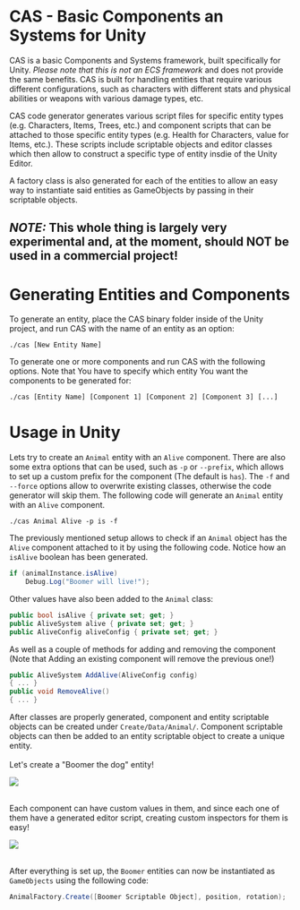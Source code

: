 CAS - Basic Components an Systems for Unity
===========================================


CAS is a basic Components and Systems framework, built specifically for Unity. *Please note that this is not an ECS framework* and does not provide the same benefits. CAS is built for handling entities that require various different configurations, such as characters with different stats and physical abilities or weapons with various damage types, etc.

CAS code generator generates various script files for specific entity types (e.g. Characters, Items, Trees, etc.) and component scripts that can be attached to those specific entity types (e.g. Health for Characters, value for Items, etc.). These scripts include scriptable objects and editor classes which then allow to construct a specific type of entity insdie of the Unity Editor.

A factory class is also generated for each of the entities to allow an easy way to instantiate said entities as GameObjects by passing in their scriptable objects.

**_NOTE:_** This whole thing is largely very experimental and, at the moment, should NOT be used in a commercial project!
---

Generating Entities and Components
==================================

To generate an entity, place the CAS binary folder inside of the Unity project, and run CAS with the name of an entity as an option:
```console
./cas [New Entity Name]
```

To generate one or more components and run CAS with the following options. Note that You have to specify which entity You want the components to be generated for:
```console
./cas [Entity Name] [Component 1] [Component 2] [Component 3] [...]
```

Usage in Unity
==============
Lets try to create an `Animal` entity with an `Alive` component. There are also some extra options that can be used, such as `-p` or `--prefix`, which allows to set up a custom prefix for the component (The default is `has`). The `-f` and `--force` options allow to overwrite existing classes, otherwise the code generator will skip them. The following code will generate an `Animal` entity with an `Alive` component.
```console
./cas Animal Alive -p is -f
```
The previously mentioned setup allows to check if an `Animal` object has the `Alive` component attached to it by using the following code. Notice how an `isAlive` boolean has been generated.
```csharp
if (animalInstance.isAlive)
	Debug.Log("Boomer will live!");
```
Other values have also been added to the `Animal` class:
```csharp
public bool isAlive { private set; get; }
public AliveSystem alive { private set; get; }
public AliveConfig aliveConfig { private set; get; }
```
As well as a couple of methods for adding and removing the component (Note that Adding an existing component will remove the previous one!)
```csharp
public AliveSystem AddAlive(AliveConfig config)
{ ... }
public void RemoveAlive()
{ ... }
```

After classes are properly generated, component and entity scriptable objects can be created under `Create/Data/Animal/`. Component scriptable objects can then be added to an entity scriptable object to create a unique entity.<br /> <br />Let's create a "Boomer the dog" entity!

<img src="https://i.imgur.com/nGrQGVV.png">
<br /><br />

Each component can have custom values in them, and since each one of them have a generated editor script, creating custom inspectors for them is easy!

<img src="https://i.imgur.com/VUavGxM.png">
<br /><br />

After everything is set up, the `Boomer` entities can now be instantiated as `GameObjects` using the following code:
```csharp
AnimalFactory.Create([Boomer Scriptable Object], position, rotation);
```